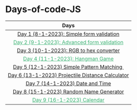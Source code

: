 # Days-of-code-JS

| Days                                                                                                                                                      |
|:---------------------------------------------------------------------------------------------------------------------------------------------------------:|
| <a href="https://github.com/sohrabhamza/Days-of-code-JS/blob/main/Day%201/info.md"> Day 1 (8-1-2023): Simple form validation </a>                         |
| <a style="color:#3BB273" href="https://github.com/sohrabhamza/Days-of-code-JS/blob/main/Day%202/info.md"> Day 2 (9-1-2023): Advanced form validation </a> |
| <a href="https://github.com/sohrabhamza/Days-of-code-JS/blob/main/Day%203/info.md"> Day 3 (10-1-2023): RGB to hex converter </a>                          |
| <a style="color:#3BB273" href="https://github.com/sohrabhamza/Days-of-code-JS/blob/main/Day%204/info.md"> Day 4 (11-1-2023): Hangman Game </a>            |
| <a href="https://github.com/sohrabhamza/Days-of-code-JS/blob/main/Day%205/info.md"> Day 5 (12-1-2023) Simple Pattern Matching </a>                        |
| <a href="https://github.com/sohrabhamza/Days-of-code-JS/blob/main/Day%206/info.md"> Day 6 (13-1-2023) Projectile Distance Calculator</a>                  |
| <a href="https://github.com/sohrabhamza/Days-of-code-JS/blob/main/Day%207/info.md"> Day 7 (14-1-2023) Date and Time</a>                                   |
| <a href="https://github.com/sohrabhamza/Days-of-code-JS/blob/main/Day%208/info.md"> Day 8 (15-1-2023) Random Name Generator</a>                           |
| <a style="color:#3BB273" href="https://github.com/sohrabhamza/Days-of-code-JS/blob/main/Day%209/info.md"> Day 9 (16-1-2023) Calendar</a>                  |
